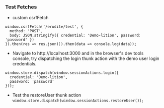 ### Test Fetches
+ custom csrfFetch
```
window.csrfFetch('/erudite/test', {
  method: 'POST',
  body: JSON.stringify({ credential: 'Demo-lition', password: 'password' })
}).then(res => res.json()).then(data => console.log(data));
```
+ Navigate to http://localhost:3000 and in the browser's dev tools console, try dispatching the login thunk action with the demo user login credentials.
```
window.store.dispatch(window.sessionActions.login({
  credential: 'Demo-lition',
  password: 'password'
}));
```
+ Test the restoreUser thunk action
`window.store.dispatch(window.sessionActions.restoreUser());`
